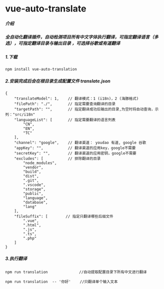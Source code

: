 # vue-auto-translate

##### 介绍
##### 全自动化翻译插件，自动检测项目所有中文字体执行翻译，可指定翻译语言（多选），可指定翻译目录与输出目录 ，可选择谷歌或有道翻译

##### 1.下载
```
npm install vue-auto-translation
```

##### 2.安装完成后会在根目录生成配置文件 translate.json
```
{
    "translateModel": 1,    // 翻译模式：1 (i18n)，2 (海豚格式)
    "filePath": "./",       // 指定需要查询翻译的目录
    "targetPath": "",       // 指定翻译成功后输出的目录,为空时将自动查询，示列："src/i18n"
    "languageList": [       // 指定需要翻译的语言列表
        "CN",
        "EN",
        "TC"
    ],
    "channel": "google",    // 翻译渠道： youdao 有道, google 谷歌
    "appKey": "",           // 翻译渠道的应用key，google不需要
    "secretKey": "",        // 翻译渠道的应用密钥，google不需要
    "excludes": [           // 排除翻译的目录
        "node_modules",
        "vendor",
        "build",
        "dist",
        ".git",
        ".vscode",
        "storage",
        "public",
        "language",
        "database",
        "lang"
    ],
    "fileSuffix": [        // 指定只翻译哪些后缀文件
        ".vue",
        ".html",
        ".js",
        ".ts",
        ".php"
    ]
}
```

##### 3.执行翻译
```
npm run translation              //自动提取配置目录下所有中文进行翻译

npm run translation  -- '你好'    //只翻译单个输入文本
```

